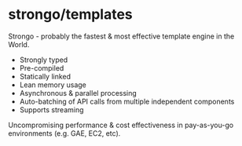 strongo/templates
=================

Strongo - probably the fastest & most effective template engine in the World.

* Strongly typed
* Pre-compiled
* Statically linked
* Lean memory usage
* Asynchronous & parallel processing
* Auto-batching of API calls from multiple independent components
* Supports streaming

Uncompromising performance & cost effectiveness in pay-as-you-go environments (e.g. GAE, EC2, etc).